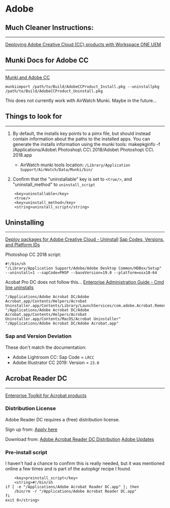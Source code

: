 # Adobe
## Much Cleaner Instructions:
---
[Deploying Adobe Creative Cloud (CC) products with Workspace ONE UEM](https://github.com/vmwaresamples/AirWatch-samples/tree/master/macOS-Samples/3rd-Party_Software_Guidance/Adobe%20Products)

## Munki Docs for Adobe CC
---
[Munki and Adobe CC](https://github.com/munki/munki/wiki/Munki-And-Adobe-CC)
```
munkiimport /path/to/Build/AdobeCCProduct_Install.pkg --uninstallpkg /path/to/Build/AdobeCCProduct_Uninstall.pkg
```
This does not currently work with AirWatch Munki. Maybe in the future...

## Things to look for
---
1. By default, the installs key points to a pimx file, but should instead contain information about the paths to the installed apps. You can generate the installs information using the munki tools: makepkginfo -f /Applications/Adobe\ Photoshop\ CC\ 2018/Adobe\ Photoshop\ CC\ 2018.app
    * AirWatch munki tools location: `/Library/Application Support/AirWatch/Data/Munki/bin/`   

2. Confirm that the "uninstallable" key is set to `<true/>`, and "uninstall\_method" to `uninstall_script`
```
    <key>uninstallable</key>
    <true/>
    <key>uninstall_method</key>
    <string>uninstall_script</string>
```

## Uninstalling
---
[Deploy packages for Adobe Creative Cloud - Uninstall](https://helpx.adobe.com/enterprise/package/help/deploying-packages.html#main-pars_header_802161715)
[Sap Codes, Versions, and Platform IDs](https://helpx.adobe.com/enterprise/package/help/apps-deployed-without-their-base-versions.html)

Photoshop CC 2018 script:
```
#!/bin/sh
"/Library/Application Support/Adobe/Adobe Desktop Common/HDBox/Setup" --uninstall=1 --sapCode=PHSP --baseVersion=19.0 --platform=osx10-64
```
Acobat Pro DC does not follow this...
[Enterprise Administration Guide - Cmd line uninstalls](https://www.adobe.com/devnet-docs/acrobatetk/tools/AdminGuide/mac.html#cmd-line-uninstalls)
```
"/Applications/Adobe Acrobat DC/Adobe Acrobat.app/Contents/Helpers/Acrobat Uninstaller.app/Contents/Library/LaunchServices/com.adobe.Acrobat.RemoverTool" "/Applications/Adobe Acrobat DC/Adobe Acrobat.app/Contents/Helpers/Acrobat Uninstaller.app/Contents/MacOS/Acrobat Uninstaller" "/Applications/Adobe Acrobat DC/Adobe Acrobat.app"
```

### Sap and Version Deviation
These don't match the documentation:
* Adobe Lightroom CC: Sap Code = `LRCC`
* Adobe Illustrator CC 2019: Version = `23.0`

## Acrobat Reader DC
---
[Enterprise Toolkit for Acrobat products](https://www.adobe.com/devnet-docs/acrobatetk/index.html)

### Distribution License
Adobe Reader DC requires a (free) distribution license. 

Sign up from:
[Apply here](https://www.adobe.com/products/flashplayer/distribution5.html)

Download from:
[Adobe Acrobat Reader DC Distribution](http://get.adobe.com/reader/enterprise/)
[Adobe Updates](https://supportdownloads.adobe.com/product.jsp?product=1&platform=Macintosh)

### Pre-install script

I haven't had a chance to confirm this is really needed, but it was mentioned online a few times and is part of the autopkgr recipe I found.
```
    <key>preinstall_script</key>
    <string>#!/bin/sh
if [ -e "/Applications/Adobe Acrobat Reader DC.app" ]; then
    /bin/rm -r "/Applications/Adobe Acrobat Reader DC.app"
fi
exit 0</string>
```

